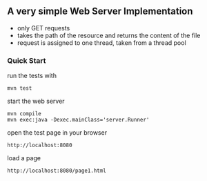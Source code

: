 ## A very simple Web Server Implementation

* only GET requests
* takes the path of the resource and returns the content of the file
* request is assigned to one thread, taken from a thread pool

### Quick Start

run the tests with
```
mvn test
```

start the web server
```
mvn compile
mvn exec:java -Dexec.mainClass='server.Runner'
```

open the test page in your browser
```
http://localhost:8080
```

load a page
```
http://localhost:8080/page1.html
```

